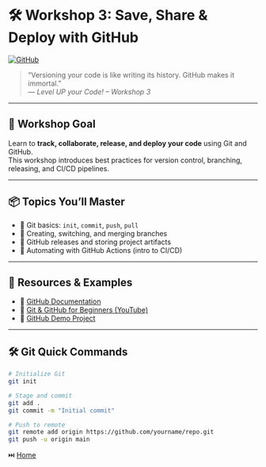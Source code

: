 # 🛠️ Workshop 3: Save, Share & Deploy with GitHub

[![GitHub](https://img.shields.io/badge/Workshop-GitHub-black?style=for-the-badge&logo=github)](https://sistm.github.io/level-up-your-code/ws1-renv.html)
> “Versioning your code is like writing its history. GitHub makes it immortal.”  
> — <i>Level UP your Code! – Workshop 3</i>

---

## 🎯 Workshop Goal

Learn to **track, collaborate, release, and deploy your code** using Git and GitHub.  
This workshop introduces best practices for version control, branching, releasing, and CI/CD pipelines.

---

## 📦 Topics You’ll Master

- 📘 Git basics: `init`, `commit`, `push`, `pull`
- 🌿 Creating, switching, and merging branches
- 🧩 GitHub releases and storing project artifacts
- 🤖 Automating with GitHub Actions (intro to CI/CD)

---

## 🧰 Resources & Examples

- 📄 [GitHub Documentation](https://docs.github.com/)
- 🎥 [Git & GitHub for Beginners (YouTube)](https://www.youtube.com/watch?v=RGOj5yH7evk)
- 🧪 [GitHub Demo Project](https://github.com/jadelkarchi/github-deploy-demo)

---

## 🛠️ Git Quick Commands

```bash
# Initialize Git
git init

# Stage and commit
git add .
git commit -m "Initial commit"

# Push to remote
git remote add origin https://github.com/yourname/repo.git
git push -u origin main
```

⏭️ [Home](./README.md)

